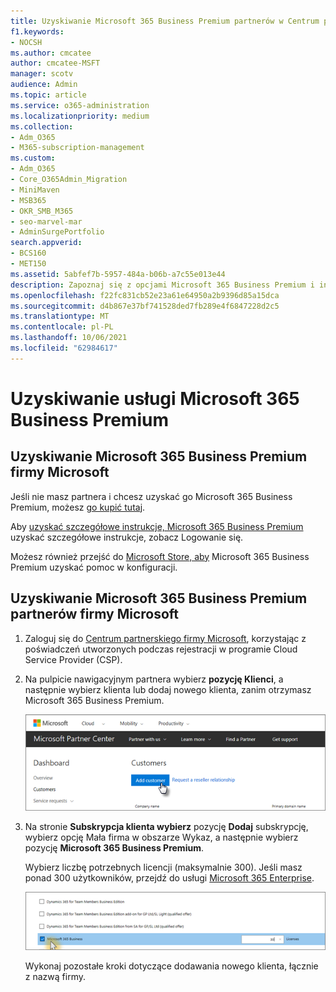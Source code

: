 ```yaml
---
title: Uzyskiwanie Microsoft 365 Business Premium partnerów w Centrum partnerskim
f1.keywords:
- NOCSH
ms.author: cmcatee
author: cmcatee-MSFT
manager: scotv
audience: Admin
ms.topic: article
ms.service: o365-administration
ms.localizationpriority: medium
ms.collection:
- Adm_O365
- M365-subscription-management
ms.custom:
- Adm_O365
- Core_O365Admin_Migration
- MiniMaven
- MSB365
- OKR_SMB_M365
- seo-marvel-mar
- AdminSurgePortfolio
search.appverid:
- BCS160
- MET150
ms.assetid: 5abfef7b-5957-484a-b06b-a7c55e013e44
description: Zapoznaj się z opcjami Microsoft 365 Business Premium i instrukcjami krok po kroku dotyczącymi zakupu w Centrum partnerskim firmy Microsoft.
ms.openlocfilehash: f22fc831cb52e23a61e64950a2b9396d85a15dca
ms.sourcegitcommit: d4b867e37bf741528ded7fb289e4f6847228d2c5
ms.translationtype: MT
ms.contentlocale: pl-PL
ms.lasthandoff: 10/06/2021
ms.locfileid: "62984617"
---
```

# <a name="get-microsoft-365-business-premium"></a>Uzyskiwanie usługi Microsoft 365 Business Premium

## <a name="get-microsoft-365-business-premium-from-microsoft"></a>Uzyskiwanie Microsoft 365 Business Premium firmy Microsoft

Jeśli nie masz partnera i chcesz uzyskać go Microsoft 365 Business Premium, możesz [go kupić tutaj](https://www.microsoft.com/en-US/microsoft-365/business).

Aby [uzyskać szczegółowe instrukcje, Microsoft 365 Business Premium](sign-up.md) uzyskać szczegółowe instrukcje, zobacz Logowanie się.

Możesz również przejść do [Microsoft Store, aby](https://www.microsoft.com/en-us/store/locations/find-a-store?icid=en_US_Store_UH_FAS) Microsoft 365 Business Premium uzyskać pomoc w konfiguracji.
  
## <a name="get-microsoft-365-business-premium-from-microsoft-partner-center"></a>Uzyskiwanie Microsoft 365 Business Premium partnerów firmy Microsoft

1. Zaloguj się do [Centrum partnerskiego firmy Microsoft](https://go.microsoft.com/fwlink/p/?linkid=849910), korzystając z poświadczeń utworzonych podczas rejestracji w programie Cloud Service Provider (CSP). 
    
2. Na pulpicie nawigacyjnym partnera wybierz **pozycję Klienci**, a następnie wybierz klienta lub dodaj nowego klienta, zanim otrzymasz Microsoft 365 Business Premium.
    
    ![W Centrum partnerskim Microsoft dodaj klienta.](../media/ec807d07-bbd2-411f-8fe1-c644cf9a3882.png)
  
3. Na stronie **Subskrypcja klienta wybierz** pozycję **Dodaj** subskrypcję, wybierz opcję Mała firma w obszarze Wykaz, a następnie wybierz pozycję **Microsoft 365 Business Premium**.
    
    Wybierz liczbę potrzebnych licencji (maksymalnie 300). Jeśli masz ponad 300 użytkowników, przejdź do usługi [Microsoft 365 Enterprise](../enterprise/index.yml). 
    
    ![Na stronie Nowa subskrypcja wybierz pozycję small business.](../media/52d99e89-2175-4974-84bb-dd626048541b.png)
  
    Wykonaj pozostałe kroki dotyczące dodawania nowego klienta, łącznie z nazwą firmy.
